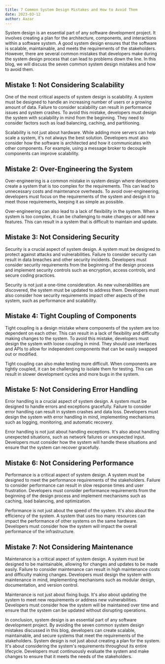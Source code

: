 ```yaml
---
title: 7 Common System Design Mistakes and How to Avoid Them
date: 2023-03-12
author: Aazar
---
```


System design is an essential part of any software development project. It involves creating a plan for the architecture, components, and interactions within a software system. A good system design ensures that the software is scalable, maintainable, and meets the requirements of the stakeholders. However, there are several common mistakes that developers make during the system design process that can lead to problems down the line. In this blog, we will discuss the seven common system design mistakes and how to avoid them.

## Mistake 1: Not Considering Scalability

One of the most critical aspects of system design is scalability. A system must be designed to handle an increasing number of users or a growing amount of data. Failure to consider scalability can result in performance issues and system crashes. To avoid this mistake, developers must design the system with scalability in mind from the beginning. They need to consider factors such as load balancing, caching, and partitioning.

Scalability is not just about hardware. While adding more servers can help scale a system, it's not always the best solution. Developers must also consider how the software is architected and how it communicates with other components. For example, using a message broker to decouple components can improve scalability.

## Mistake 2: Over-Engineering the System

Over-engineering is a common mistake in system design where developers create a system that is too complex for the requirements. This can lead to unnecessary costs and maintenance overheads. To avoid over-engineering, developers must focus on the requirements of the system and design it to meet those requirements, keeping it as simple as possible.

Over-engineering can also lead to a lack of flexibility in the system. When a system is too complex, it can be challenging to make changes or add new features. This can result in a system that is difficult to maintain and update.

## Mistake 3: Not Considering Security

Security is a crucial aspect of system design. A system must be designed to protect against attacks and vulnerabilities. Failure to consider security can result in data breaches and other security incidents. Developers must consider security requirements from the beginning of the design process and implement security controls such as encryption, access controls, and secure coding practices.

Security is not just a one-time consideration. As new vulnerabilities are discovered, the system must be updated to address them. Developers must also consider how security requirements impact other aspects of the system, such as performance and scalability.

## Mistake 4: Tight Coupling of Components

Tight coupling is a design mistake where components of the system are too dependent on each other. This can result in a lack of flexibility and difficulty making changes to the system. To avoid this mistake, developers must design the system with loose coupling in mind. They should use interfaces and APIs to allow for independent components that can be easily swapped out or modified.

Tight coupling can also make testing more difficult. When components are tightly coupled, it can be challenging to isolate them for testing. This can result in slower development cycles and more bugs in the system.

## Mistake 5: Not Considering Error Handling

Error handling is a crucial aspect of system design. A system must be designed to handle errors and exceptions gracefully. Failure to consider error handling can result in system crashes and data loss. Developers must design the system with error handling in mind, implementing mechanisms such as logging, monitoring, and automatic recovery.

Error handling is not just about handling exceptions. It's also about handling unexpected situations, such as network failures or unexpected input. Developers must consider how the system will handle these situations and ensure that the system can recover gracefully.

## Mistake 6: Not Considering Performance

Performance is a critical aspect of system design. A system must be designed to meet the performance requirements of the stakeholders. Failure to consider performance can result in slow response times and user frustration. Developers must consider performance requirements from the beginning of the design process and implement mechanisms such as caching, load balancing, and optimization.

Performance is not just about the speed of the system. It's also about the efficiency of the system. A system that uses too many resources can impact the performance of other systems on the same hardware. Developers must consider how the system will impact the overall performance of the infrastructure.

## Mistake 7: Not Considering Maintenance

Maintenance is a critical aspect of system design. A system must be designed to be maintainable, allowing for changes and updates to be made easily. Failure to consider maintenance can result in high maintenance costs and difficulty making changes. Developers must design the system with maintenance in mind, implementing mechanisms such as modular design, documentation, and version control.

Maintenance is not just about fixing bugs. It's also about updating the system to meet new requirements or address new vulnerabilities. Developers must consider how the system will be maintained over time and ensure that the system can be updated without disrupting operations.

In conclusion, system design is an essential part of any software development project. By avoiding the seven common system design mistakes discussed in this blog, developers can create scalable, maintainable, and secure systems that meet the requirements of the stakeholders. System design is not just about creating a plan for the system. It's about considering the system's requirements throughout its entire lifecycle. Developers must continuously evaluate the system and make changes to ensure that it meets the needs of the stakeholders.